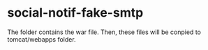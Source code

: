 social-notif-fake-smtp
======================

The folder contains the war file. Then, these files will be conpied to tomcat/webapps folder.
 
